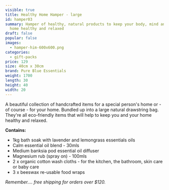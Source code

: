 ```yaml
---
visible: true
title: Healthy Home Hamper - large
id: hamper03
summary: Hamper of healthy, natural products to keep your body, mind and your
  home healthy and relaxed
draft: false
popular: false
images:
  - hamper-him-600x600.png
categories:
  - gift-packs
price: 129
size: 40cm x 30cm
brand: Pure Blue Essentials
weight: 1700
length: 30
height: 40
width: 20
---
```

A beautiful collection of handcrafted items for a special person's home or - of course - for your home.  Bundled up into a large natural drawstring bag. 
They're all eco-friendly items that will help to keep you and your home healthy and relaxed.  

**C﻿ontains:**

* 1kg bath soak with lavender and lemongrass essentials oils
* C﻿alm essential oil blend - 30mls
* Medium b﻿anksia pod essential oil diffuser
* M﻿agnesium rub (spray on) - 100mls
* 2 x o﻿rganic cotton wash cloths - for the kitchen, the bathroom, skin care or baby care
* 3﻿ x beeswax re-usable food wraps

*Remember.... free shipping for orders over $120.*